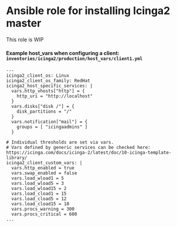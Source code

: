 # Ansible role for installing Icinga2 master

This role is WIP

#### Example host_vars when configuring a client: `inventories/icinga2/production/host_vars/client1.yml`

```
---
icinga2_client_os: Linux
icinga2_client_os_family: RedHat
icinga2_host_specific_services: |
  vars.http_vhosts["http"] = {
    http_uri = "http://localhost"
  }
  vars.disks["disk /"] = {
    disk_partitions = "/"
  }
  vars.notification["mail"] = {
    groups = [ "icingaadmins" ]
  }

# Individual thresholds are set via vars.
# Vars defined by generic services can be checked here: https://icinga.com/docs/icinga-2/latest/doc/10-icinga-template-library/
icinga2_client_custom_vars: |
  vars.http_enabled = true
  vars.swap_enabled = false
  vars.load_wload1 = 5
  vars.load_wload5 = 3
  vars.load_wload15 = 2
  vars.load_cload1 = 15
  vars.load_cload5 = 12
  vars.load_cload15 = 10
  vars.procs_warning = 300
  vars.procs_critical = 600
...
```
